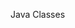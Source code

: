 <span id="title">Java Classes</span>

<div id="body">

<include src="definingClasses/unit-inParent-asPanel.md" boilerplate />
<include src="gettersAndSetters/unit-inParent-asPanel.md" boilerplate />
<include src="classLevelMembers/unit-inParent-asPanel.md" boilerplate />

</div>